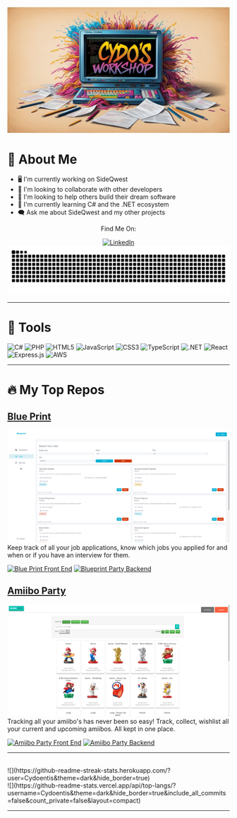 <picture>
  <img alt="divider" src="./cydosworkshop.jpg" />
</picture>

# 💫 About Me

- 🖥️ I'm currently working on SideQwest
- 👯 I'm looking to collaborate with other developers
- 🤝 I'm looking to help others build their dream software
- 🌱 I'm currently learning C# and the .NET ecosystem
- 🗨️ Ask me about SideQwest and my other projects

<div align="center">
  <p>Find Me On:</p>
  <a href="https://linkedin.com/in/cody-stine-dev/">
    <img src="https://img.shields.io/badge/LinkedIn-%230077B5.svg?logo=linkedin&logoColor=white" alt="LinkedIn"/>
  </a>
</div>

<picture>
  <source media="(prefers-color-scheme: dark)" srcset="https://raw.githubusercontent.com/cydoentis/cydoentis/output/github-snake-dark.svg" />
  <source media="(prefers-color-scheme: light)" srcset="https://raw.githubusercontent.com/cydoentis/cydoentis/output/github-snake.svg" />
  <img alt="github-snake" src="https://raw.githubusercontent.com/cydoentis/cydoentis/output/github-snake.svg" />
</picture>

---

# 🧰 Tools

![C#](https://img.shields.io/badge/c%23-%23239120.svg?style=for-the-badge&logo=csharp&logoColor=white)
![PHP](https://img.shields.io/badge/php-%23777BB4.svg?style=for-the-badge&logo=php&logoColor=white)
![HTML5](https://img.shields.io/badge/html5-%23E34F26.svg?style=for-the-badge&logo=html5&logoColor=white)
![JavaScript](https://img.shields.io/badge/javascript-%23323330.svg?style=for-the-badge&logo=javascript&logoColor=%23F7DF1E)
![CSS3](https://img.shields.io/badge/css3-%231572B6.svg?style=for-the-badge&logo=css3&logoColor=white)
![TypeScript](https://img.shields.io/badge/typescript-%23007ACC.svg?style=for-the-badge&logo=typescript&logoColor=white)
![.NET](https://img.shields.io/badge/.NET-5C2D91?style=for-the-badge&logo=.net&logoColor=white)
![React](https://img.shields.io/badge/react-%2320232a.svg?style=for-the-badge&logo=react&logoColor=%2361DAFB)
![Express.js](https://img.shields.io/badge/express.js-%23404d59.svg?style=for-the-badge&logo=express&logoColor=%2361DAFB)
![AWS](https://img.shields.io/badge/AWS-%23FF9900.svg?style=for-the-badge&logo=amazon-aws&logoColor=white)

---

# 🔥 My Top Repos

## [Blue Print](https://blueprint-nine.vercel.app/login)

![Blue Print](./bg.png)
Keep track of all your job applications, know which jobs you applied for and when or if you have an interview for them.

[![Blue Print Front End](https://custom-icon-badges.demolab.com/badge/-Frontend-green?style=for-the-badge&logoColor=white&logo=repo)](https://github.com/CydoEntis/blueprint-client)
[![Blueprint Party Backend](https://custom-icon-badges.demolab.com/badge/-Backend-yellow?style=for-the-badge&logoColor=white&logo=repo)](https://github.com/CydoEntis/blueprint-api)

## [Amiibo Party](https://amiibo-party-frontend.vercel.app/)

![Amiibo Party](./amiibo-list.png)
Tracking all your amiibo's has never been so easy! Track, collect, wishlist all your current and upcoming amiibos. All kept in one place.

[![Amiibo Party Front End](https://custom-icon-badges.demolab.com/badge/-Frontend-green?style=for-the-badge&logoColor=white&logo=repo)](https://github.com/CydoEntis/amiibo-party-frontend)
[![Amiibo Party Backend](https://custom-icon-badges.demolab.com/badge/-Backend-yellow?style=for-the-badge&logoColor=white&logo=repo)](https://github.com/CydoEntis/amiibo-party-backend)

---

<br/>
![](https://github-readme-streak-stats.herokuapp.com/?user=Cydoentis&theme=dark&hide_border=true)<br/>
![](https://github-readme-stats.vercel.app/api/top-langs/?username=Cydoentis&theme=dark&hide_border=true&include_all_commits=false&count_private=false&layout=compact)

---






